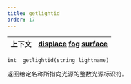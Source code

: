 ```yaml
---
title: getlightid
order: 17
---
```

| 上下文 | [displace](../contexts/displace.html)  [fog](../contexts/fog.html)  [surface](../contexts/surface.html) |
| --- | --- |

`int  getlightid(string lightname)`

返回给定名称所指向光源的整数光源标识符。
